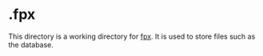 # .fpx

This directory is a working directory for [fpx](../fpx/). It is used to store
files such as the database.
